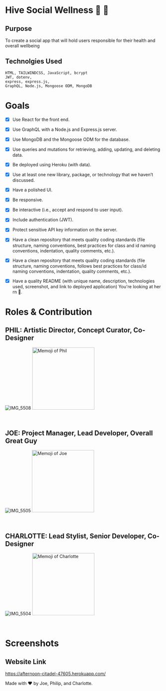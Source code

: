 # Hive Social Wellness 🐝 🍯

## Purpose 

To create a social app that will hold users responsible for their health and overall wellbeing 

## Technolgies Used

    HTML, TAILWINDCSS, JavaScript, bcrypt
    JWT, dotenv,
    express, express.js,
    GraphQL, Node.js, Mongoose ODM, MongoDB

# Goals 
- [x] Use React for the front end.
- [x] Use GraphQL with a Node.js and Express.js server.
- [x] Use MongoDB and the Mongoose ODM for the database.
- [x] Use queries and mutations for retrieving, adding, updating, and deleting data.
- [x] Be deployed using Heroku (with data).
- [x] Use at least one new library, package, or technology that we haven’t discussed.
- [x] Have a polished UI.
- [x] Be responsive.
- [x] Be interactive (i.e., accept and respond to user input).
- [x] Include authentication (JWT).
- [x] Protect sensitive API key information on the server.
- [x] Have a clean repository that meets quality coding standards (file structure, naming conventions, best practices for class and id naming conventions, indentation, quality comments, etc.).
- [x] Have a clean repository that meets quality coding standards (file structure, naming conventions, follows best practices for class/id naming conventions, indentation, quality comments, etc.).
- [x] Have a quality README (with unique name, description, technologies used, screenshot, and link to deployed application) You're looking at her rn 👀.



# Roles & Contribution

## PHIL: Artistic Director, Concept Curator, Co-Designer
![IMG_5508](https://user-images.githubusercontent.com/101064266/191400855-0d557df2-e58c-4ca9-9b00-ff6d4d1165e6.jpg)
<img src="https://user-images.githubusercontent.com/101064266/191400855-0d557df2-e58c-4ca9-9b00-ff6d4d1165e6.jpg" alt="Memoji of Phil" width="200"/>


<br>

## JOE: Project Manager, Lead Developer, Overall Great Guy 
![IMG_5505](https://user-images.githubusercontent.com/101064266/191400853-943804b3-25b6-4c56-a89f-b1eda9aa6a8e.jpg)
<img src="https://user-images.githubusercontent.com/101064266/191400853-943804b3-25b6-4c56-a89f-b1eda9aa6a8e.jpg" alt="Memoji of Joe" width="200"/>


<br>

## CHARLOTTE: Lead Stylist, Senior Developer, Co-Designer
![IMG_5504](https://user-images.githubusercontent.com/101064266/191400852-a2978fe6-147b-472f-ba72-408976425542.jpg)
<img src="https://user-images.githubusercontent.com/101064266/191400852-a2978fe6-147b-472f-ba72-408976425542.jpg" alt="Memoji of Charlotte" width="200"/>

<br>

# Screenshots 




## Website Link

https://afternoon-citadel-47605.herokuapp.com/



Made with ❤️ by Joe, Philip, and Charlotte.
